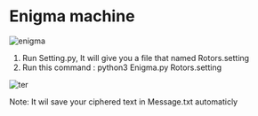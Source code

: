 # Enigma machine

![enigma](https://user-images.githubusercontent.com/90928167/197161782-ae8d4feb-ee17-4440-b3f2-24d2fab31f2a.jpg)

  1. Run Setting.py, It will give you a file that named Rotors.setting
  2. Run this command : python3 Enigma.py Rotors.setting
  
  ![ter](https://user-images.githubusercontent.com/90928167/197165085-4a07ca28-8835-41fc-8a2f-0d188d151c83.jpg)
  
  Note: It wil save your ciphered text in Message.txt automaticly

